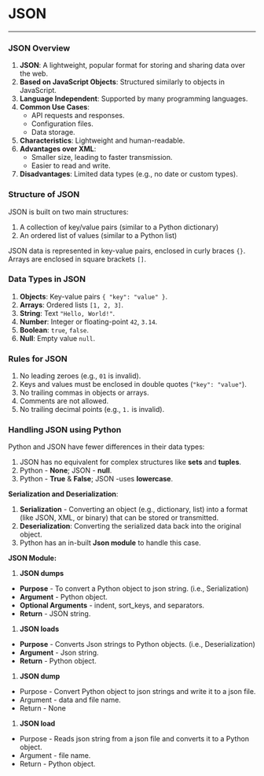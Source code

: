 # JSON

---

### **JSON Overview**

1. **JSON**: A lightweight, popular format for storing and sharing data over the web.
2. **Based on JavaScript Objects**: Structured similarly to objects in JavaScript.
3. **Language Independent**: Supported by many programming languages.
4. **Common Use Cases**:
    - API requests and responses.
    - Configuration files.
    - Data storage.
5. **Characteristics**: Lightweight and human-readable.
6. **Advantages over XML**:
    - Smaller size, leading to faster transmission.
    - Easier to read and write.
7. **Disadvantages**: Limited data types (e.g., no date or custom types).

### Structure of JSON

JSON is built on two main structures:

1. A collection of key/value pairs (similar to a Python dictionary)
2. An ordered list of values (similar to a Python list)

JSON data is represented in key-value pairs, enclosed in curly braces `{}`. Arrays are enclosed in square brackets `[]`.

### **Data Types in JSON**

1. **Objects**: Key-value pairs `{ "key": "value" }`.
2. **Arrays**: Ordered lists `[1, 2, 3]`.
3. **String**: Text `"Hello, World!"`.
4. **Number**: Integer or floating-point `42`, `3.14`.
5. **Boolean**: `true`, `false`.
6. **Null**: Empty value `null`.

### **Rules for JSON**

1. No leading zeroes (e.g., `01` is invalid).
2. Keys and values must be enclosed in double quotes (`"key": "value"`).
3. No trailing commas in objects or arrays.
4. Comments are not allowed.
5. No trailing decimal points (e.g., `1.` is invalid).

### Handling JSON using Python

Python and JSON have fewer differences in their data types:

1. JSON has no equivalent for complex structures like **sets** and **tuples**.
2. Python - **None**; JSON - **null**.
3. Python - **True** & **False**; JSON -uses **lowercase**.

**Serialization and Deserialization**:

1. **Serialization** - Converting an object (e.g., dictionary, list) into a format (like JSON, XML, or binary) that can be stored or transmitted.
2. **Deserialization**: Converting the serialized data back into the original object.
3. Python has an in-built **Json module** to handle this case.

**JSON Module:**

1. **JSON dumps**
- **Purpose** - To convert a Python object to json string. (i.e., Serialization)
- **Argument** - Python object.
- **Optional Arguments** - indent, sort_keys, and separators.
- **Return** - JSON string.

1. **JSON loads**
- **Purpose** - Converts Json strings to Python objects. (i.e., Deserialization)
- **Argument** - Json string.
- **Return** - Python object.

1. **JSON dump**
- Purpose - Convert Python object to json strings and write it to a json file.
- Argument - data and file name.
- Return - None

 

1. **JSON load**
- Purpose - Reads json string from a json file and converts it to a Python object.
- Argument - file name.
- Return - Python object.